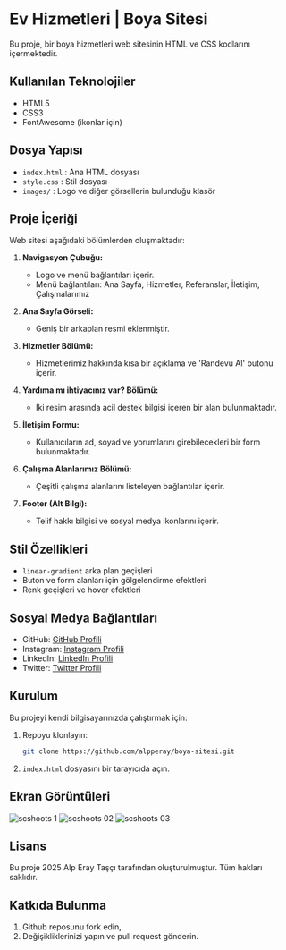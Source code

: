 # Ev Hizmetleri | Boya Sitesi

Bu proje, bir boya hizmetleri web sitesinin HTML ve CSS kodlarını içermektedir.

## Kullanılan Teknolojiler
- HTML5
- CSS3
- FontAwesome (ikonlar için)

## Dosya Yapısı
- `index.html` : Ana HTML dosyası
- `style.css` : Stil dosyası
- `images/` : Logo ve diğer görsellerin bulunduğu klasör

## Proje İçeriği
Web sitesi aşağıdaki bölümlerden oluşmaktadır:

1. **Navigasyon Çubuğu:**
   - Logo ve menü bağlantıları içerir.
   - Menü bağlantıları: Ana Sayfa, Hizmetler, Referanslar, İletişim, Çalışmalarımız

2. **Ana Sayfa Görseli:**
   - Geniş bir arkaplan resmi eklenmiştir.

3. **Hizmetler Bölümü:**
   - Hizmetlerimiz hakkında kısa bir açıklama ve 'Randevu Al' butonu içerir.

4. **Yardıma mı ihtiyacınız var? Bölümü:**
   - İki resim arasında acil destek bilgisi içeren bir alan bulunmaktadır.

5. **İletişim Formu:**
   - Kullanıcıların ad, soyad ve yorumlarını girebilecekleri bir form bulunmaktadır.

6. **Çalışma Alanlarımız Bölümü:**
   - Çeşitli çalışma alanlarını listeleyen bağlantılar içerir.

7. **Footer (Alt Bilgi):**
   - Telif hakkı bilgisi ve sosyal medya ikonlarını içerir.

## Stil Özellikleri
- `linear-gradient` arka plan geçişleri
- Buton ve form alanları için gölgelendirme efektleri
- Renk geçişleri ve hover efektleri

## Sosyal Medya Bağlantıları
- GitHub: [GitHub Profili](https://github.com/alpperay)
- Instagram: [Instagram Profili](https://instagram.com/alperaytasci)
- LinkedIn: [LinkedIn Profili](https://linkedin.com/in/alp-eray-taşçı)
- Twitter: [Twitter Profili](https://x.com/alperaytasci)

## Kurulum
Bu projeyi kendi bilgisayarınızda çalıştırmak için:

1. Repoyu klonlayın:

   ```bash
   git clone https://github.com/alpperay/boya-sitesi.git
   ```
2. `index.html` dosyasını bir tarayıcıda açın.

## Ekran Görüntüleri 

![scshoots 1](https://github.com/user-attachments/assets/986ae69c-2abb-4222-81fd-68bb9a1ae26c)
![scshoots 02](https://github.com/user-attachments/assets/799d4a00-ff8b-401e-92ca-40c9047cfb28)
![scshoots 03](https://github.com/user-attachments/assets/2c328c83-98a7-446e-b928-20373ff735ed)

## Lisans
Bu proje 2025 Alp Eray Taşçı tarafından oluşturulmuştur. Tüm hakları saklıdır.

## Katkıda Bulunma
1) Github reposunu fork edin,
2) Değişikliklerinizi yapın ve pull request gönderin.
